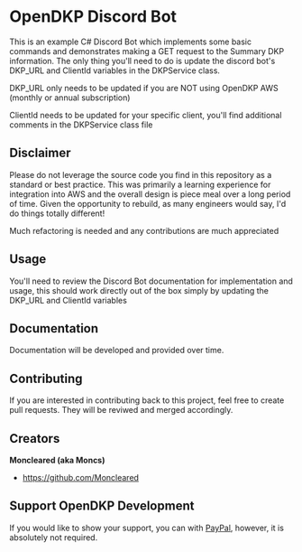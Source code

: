 # OpenDKP Discord Bot

This is an example C# Discord Bot which implements some basic commands and demonstrates making a GET request to the Summary DKP information. The only thing you'll need to do is update the discord bot's DKP_URL and ClientId variables in the DKPService class.

DKP_URL only needs to be updated if you are NOT using OpenDKP AWS (monthly or annual subscription)

ClientId needs to be updated for your specific client, you'll find additional comments in the DKPService class file

## Disclaimer
Please do not leverage the source code you find in this repository as a standard or best practice. This was primarily a learning experience for integration into AWS and the overall design is piece meal over a long period of time. Given the opportunity to rebuild, as many engineers would say, I'd do things totally different!

Much refactoring is needed and any contributions are much appreciated

## Usage
You'll need to review the Discord Bot documentation for implementation and usage, this should work directly out of the box simply by updating the DKP_URL and ClientId variables

## Documentation
Documentation will be developed and provided over time.

## Contributing

If you are interested in contributing back to this project, feel free to create pull requests. They will be reviwed and merged accordingly.

## Creators

**Moncleared (aka Moncs)**

* <https://github.com/Moncleared>

## Support OpenDKP Development

If you would like to show your support, you can with  [PayPal](https://www.paypal.com/cgi-bin/webscr?cmd=_s-xclick&hosted_button_id=ECQ5J8H82HWT8&source=url), however, it is absolutely not required.

